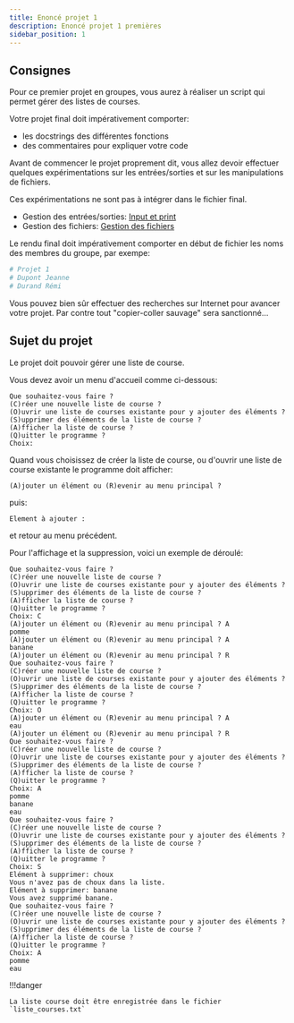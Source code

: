 ```yaml
---
title: Enoncé projet 1
description: Enoncé projet 1 premières
sidebar_position: 1
---
```


## Consignes

Pour ce premier projet en groupes, vous aurez à réaliser un script qui permet gérer des listes de courses.

Votre projet final doit impérativement comporter:

- les docstrings des différentes fonctions
- des commentaires pour expliquer votre code

Avant de commencer le projet proprement dit, vous allez devoir effectuer quelques expérimentations sur les entrées/sorties et sur les manipulations de fichiers.

Ces expérimentations ne sont pas à intégrer dans le fichier final.

- Gestion des entrées/sorties: [Input et print](entree-sortie)
- Gestion des fichiers: [Gestion des fichiers](gestion-fichiers)

Le rendu final doit impérativement comporter en début de fichier les noms des membres du groupe, par exempe:

```python
# Projet 1
# Dupont Jeanne
# Durand Rémi
```

Vous pouvez bien sûr effectuer des recherches sur Internet pour avancer votre projet. Par contre tout "copier-coller sauvage" sera sanctionné...

## Sujet du projet

Le projet doit pouvoir gérer une liste de course.

Vous devez avoir un menu d'accueil comme ci-dessous:

```
Que souhaitez-vous faire ?
(C)réer une nouvelle liste de course ?
(O)uvrir une liste de courses existante pour y ajouter des éléments ?
(S)upprimer des éléments de la liste de course ?
(A)fficher la liste de course ?
(Q)uitter le programme ?
Choix:
```

Quand vous choisissez de créer la liste de course, ou d'ouvrir une liste de course existante le programme doit afficher:

```
(A)jouter un élément ou (R)evenir au menu principal ?
```

puis:

```
Element à ajouter :
```

et retour au menu précédent.

Pour l'affichage et la suppression, voici un exemple de déroulé:

```
Que souhaitez-vous faire ?
(C)réer une nouvelle liste de course ?
(O)uvrir une liste de courses existante pour y ajouter des éléments ?
(S)upprimer des éléments de la liste de course ?
(A)fficher la liste de course ?
(Q)uitter le programme ?
Choix: C
(A)jouter un élément ou (R)evenir au menu principal ? A
pomme
(A)jouter un élément ou (R)evenir au menu principal ? A
banane
(A)jouter un élément ou (R)evenir au menu principal ? R
Que souhaitez-vous faire ?
(C)réer une nouvelle liste de course ?
(O)uvrir une liste de courses existante pour y ajouter des éléments ?
(S)upprimer des éléments de la liste de course ?
(A)fficher la liste de course ?
(Q)uitter le programme ?
Choix: O
(A)jouter un élément ou (R)evenir au menu principal ? A
eau
(A)jouter un élément ou (R)evenir au menu principal ? R
Que souhaitez-vous faire ?
(C)réer une nouvelle liste de course ?
(O)uvrir une liste de courses existante pour y ajouter des éléments ?
(S)upprimer des éléments de la liste de course ?
(A)fficher la liste de course ?
(Q)uitter le programme ?
Choix: A
pomme
banane
eau
Que souhaitez-vous faire ?
(C)réer une nouvelle liste de course ?
(O)uvrir une liste de courses existante pour y ajouter des éléments ?
(S)upprimer des éléments de la liste de course ?
(A)fficher la liste de course ?
(Q)uitter le programme ?
Choix: S
Elément à supprimer: choux
Vous n'avez pas de choux dans la liste.
Elément à supprimer: banane
Vous avez supprimé banane.
Que souhaitez-vous faire ?
(C)réer une nouvelle liste de course ?
(O)uvrir une liste de courses existante pour y ajouter des éléments ?
(S)upprimer des éléments de la liste de course ?
(A)fficher la liste de course ?
(Q)uitter le programme ?
Choix: A
pomme
eau
```

!!!danger

    La liste course doit être enregistrée dans le fichier `liste_courses.txt`
